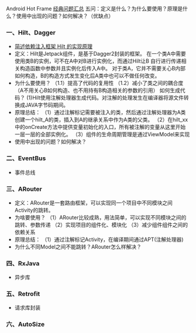 Android Hot Frame
[经典问题汇总](https://blog.csdn.net/zhangjin1120/category_10950938_3.html)
五问：定义是什么？为什么要使用？原理是什么？使用中出现的问题？如何解决？（优缺点）
### 一、Hilt、Dagger

- [简述依赖注入框架 Hilt 的实现原理](https://blog.csdn.net/xx23x/article/details/121636223)
- 定义：Hilt是Jetpack组件，是基于Dagger2封装的框架。
  在一个类A中需要使用类B的实例，可不在A中对B进行实例化，而通过Hilt让B 自行进行传递相关构造函数中参数并且实例化后传入A中。
  对于类A，它并不需要关心B内部如何构造，B的构造方式发生变化后A类中也可以不做任何改变。
- 为什么要使用？
  （1.1）提高了代码的复用性
  （1.2）减小了类之间的耦合度（A不用关心B如何构造、也不用持有B构造相关的参数的引用）
  如何生成代码？ 
  (1)Hilt使用注解处理器生成代码。对注解的处理发生在编译器将源文件转换成JAVA字节码期间。
- 原理总结：
  （1）通过注解标记需要被注入的类，然后通过注解处理器为A类创建一个hilt_A的类，插入到A的继承关系中作为A类的父类。
  （2）在hilt_xx中的onCreate方法中提供变量初始化的入口，所有被注解的变量从这里开始一层一层的全部实例化。
  （3）组件的生命周期管理是通过ViewModel来实现
- 使用中出现的问题？如何解决？

### 二、EventBus

- 事件总线


### 三、ARouter

- 定义：ARouter是一套路由框架，可以实现同一个项目中不同模块之间Activity的跳转。
- 为啥要使用？
  （1）ARouter比较成熟，用法简单，可以实现不同模块之间的跳转、参数传递
  （2）实现项目的组件化、模块化
  （3）减少组件组件之间的依赖关系
- 原理总结：
  （1）通过注解标记Activity，在编译期间通过APT(注解处理器)
- 为什么不同Model之间不能跳转？ARouter怎么样解决？

### 四、RxJava

- 异步库

### 五、Retrofit

- 请求库封装

### 六、AutoSize